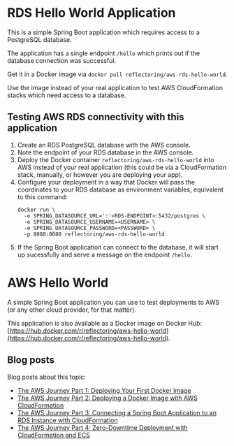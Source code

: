 # RDS Hello World Application

This is a simple Spring Boot application which requires access to a PostgreSQL database.

The application has a single endpoint `/hello` which prints out if the database connection was successful.

Get it in a Docker image via `docker pull reflectoring/aws-rds-hello-world`.

Use the image instead of your real application to test AWS CloudFormation stacks which need access to a database.

## Testing AWS RDS connectivity with this application

1. Create an RDS PostgreSQL database with the AWS console.
2. Note the endpoint of your RDS database in the AWS console.
3. Deploy the Docker container `reflectoring/aws-rds-hello-world` into AWS instead of your real application (this could be via a CloudFormation stack, manually, or however you are deploying your app).
4. Configure your deployment in a way that Docker will pass the coordinates to your RDS database as environment variables, equivalent to this command:
    ``` 
    docker run \
      -e SPRING_DATASOURCE_URL=':'<RDS-ENDPOINT>:5432/postgres \
      -e SPRING_DATASOURCE_USERNAME=<USERNAME> \
      -e SPRING_DATASOURCE_PASSWORD=<PASSWORD> \
      -p 8080:8080 reflectoring/aws-rds-hello-world
    ```
5. If the Spring Boot application can connect to the database, it will start up sucessfully and serve a message on the endpoint `/hello`.

# AWS Hello World

A simple Spring Boot application you can use to test deployments to AWS (or any other cloud provider, for that matter).

This application is also available as a Docker image on Docker Hub: [https://hub.docker.com/r/reflectoring/aws-hello-world](https://hub.docker.com/r/reflectoring/aws-hello-world).

## Blog posts

Blog posts about this topic:

* [The AWS Journey Part 1: Deploying Your First Docker Image](https://reflectoring.io/aws-deploy-docker-image-via-web-console/)
* [The AWS Journey Part 2: Deploying a Docker Image with AWS CloudFormation](https://reflectoring.io/aws-cloudformation-deploy-docker-image/)
* [The AWS Journey Part 3: Connecting a Spring Boot Application to an RDS Instance with CloudFormation](https://reflectoring.io/aws-cloudformation-rds/)
* [The AWS Journey Part 4: Zero-Downtime Deployment with CloudFormation and ECS](https://reflectoring.io/aws-cloudformation-ecs-deployment/)

